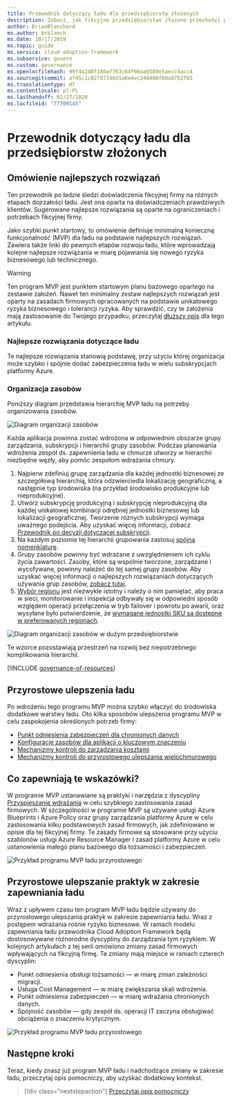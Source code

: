 ```yaml
---
title: Przewodnik dotyczący ładu dla przedsiębiorstw złożonych
description: Zobacz, jak fikcyjne przedsiębiorstwo złożone przechodzi przez różne etapy dojrzałości ładu podczas definiowania produktu o podstawowej funkcjonalności w oparciu o najlepsze rozwiązania.
author: BrianBlanchard
ms.author: brblanch
ms.date: 10/17/2019
ms.topic: guide
ms.service: cloud-adoption-framework
ms.subservice: govern
ms.custom: governance
ms.openlocfilehash: 99f4a240f186af763c64f06aab580e5aecc4acc4
ms.sourcegitcommit: af45c1c027d7246d1a6e4ec248406fb9a8752fb5
ms.translationtype: HT
ms.contentlocale: pl-PL
ms.lasthandoff: 02/27/2020
ms.locfileid: "77709145"
---
```

# <a name="governance-guide-for-complex-enterprises"></a>Przewodnik dotyczący ładu dla przedsiębiorstw złożonych

## <a name="overview-of-best-practices"></a>Omówienie najlepszych rozwiązań

Ten przewodnik po ładzie śledzi doświadczenia fikcyjnej firmy na różnych etapach dojrzałości ładu. Jest ona oparta na doświadczeniach prawdziwych klientów. Sugerowane najlepsze rozwiązania są oparte na ograniczeniach i potrzebach fikcyjnej firmy.

Jako szybki punkt startowy, to omówienie definiuje minimalną konieczną funkcjonalność (MVP) dla ładu na podstawie najlepszych rozwiązań. Zawiera także linki do pewnych etapów rozwoju ładu, które wprowadzają kolejne najlepsze rozwiązania w miarę pojawiania się nowego ryzyka biznesowego lub technicznego.

> [!WARNING]
> Ten program MVP jest punktem startowym planu bazowego opartego na zestawie założeń. Nawet ten minimalny zestaw najlepszych rozwiązań jest oparty na zasadach firmowych opracowanych na podstawie unikatowego ryzyka biznesowego i tolerancji ryzyka. Aby sprawdzić, czy te założenia mają zastosowanie do Twojego przypadku, przeczytaj [dłuższy opis](./narrative.md) dla tego artykułu.

### <a name="governance-best-practices"></a>Najlepsze rozwiązania dotyczące ładu

Te najlepsze rozwiązania stanowią podstawę, przy użyciu której organizacja może szybko i spójnie dodać zabezpieczenia ładu w wielu subskrypcjach platformy Azure.

### <a name="resource-organization"></a>Organizacja zasobów

Poniższy diagram przedstawia hierarchię MVP ładu na potrzeby organizowania zasobów.

![Diagram organizacji zasobów](../../../_images/govern/resource-organization.png)

Każda aplikacja powinna zostać wdrożona w odpowiednim obszarze grupy zarządzania, subskrypcji i hierarchii grupy zasobów. Podczas planowania wdrożenia zespół ds. zapewnienia ładu w chmurze utworzy w hierarchii niezbędne węzły, aby pomóc zespołom wdrażania chmury.

1. Najpierw zdefiniuj grupę zarządzania dla każdej jednostki biznesowej ze szczegółową hierarchią, która odzwierciedla lokalizację geograficzną, a następnie typ środowiska (na przykład środowisko produkcyjne lub nieprodukcyjne).
2. Utwórz subskrypcję produkcyjną i subskrypcję nieprodukcyjną dla każdej unikatowej kombinacji odrębnej jednostki biznesowej lub lokalizacji geograficznej. Tworzenie różnych subskrypcji wymaga uważnego podejścia. Aby uzyskać więcej informacji, zobacz [Przewodnik po decyzji dotyczącej subskrypcji](../../../decision-guides/subscriptions/index.md).
3. Na każdym poziomie tej hierarchii grupowania zastosuj [spójną nomenklaturę](../../../ready/azure-best-practices/naming-and-tagging.md).
4. Grupy zasobów powinny być wdrażane z uwzględnieniem ich cyklu życia zawartości. Zasoby, które są wspólnie tworzone, zarządzane i wycofywane, powinny należeć do tej samej grupy zasobów. Aby uzyskać więcej informacji o najlepszych rozwiązaniach dotyczących używania grup zasobów, [zobacz tutaj](../../../decision-guides/resource-consistency/index.md).
5. [Wybór regionu](../../../decision-guides/regions/index.md) jest niezwykle istotny i należy o nim pamiętać, aby praca w sieci, monitorowanie i inspekcja odbywały się w odpowiedni sposób względem operacji przełączenia w tryb failover i powrotu po awarii, oraz wysyłane było potwierdzenie, że [wymagane jednostki SKU są dostępne w preferowanych regionach](https://azure.microsoft.com/global-infrastructure/services).

![Diagram organizacji zasobów w dużym przedsiębiorstwie](../../../_images/govern/large-enterprise-resource-organization.png)

Te wzorce pozostawiają przestrzeń na rozwój bez niepotrzebnego komplikowania hierarchii.

[!INCLUDE [governance-of-resources](../../../../includes/caf-governance-of-resources.md)]

<!-- See comments for suggestion to possibly add here -->

## <a name="incremental-governance-improvements"></a>Przyrostowe ulepszenia ładu

Po wdrożeniu tego programu MVP można szybko włączyć do środowiska dodatkowe warstwy ładu. Oto kilka sposobów ulepszenia programu MVP w celu zaspokojenia określonych potrzeb firmy:

- [Punkt odniesienia zabezpieczeń dla chronionych danych](./security-baseline-improvement.md)
- [Konfiguracje zasobów dla aplikacji o kluczowym znaczeniu](./resource-consistency-improvement.md)
- [Mechanizmy kontroli do zarządzania kosztami](./cost-management-improvement.md)
- [Mechanizmy kontroli do przyrostowego ulepszania wielochmurowego](./multicloud-improvement.md)

<!-- markdownlint-disable MD026 -->

## <a name="what-does-this-guidance-provide"></a>Co zapewniają te wskazówki?

W programie MVP ustanawiane są praktyki i narzędzia z dyscypliny [Przyspieszanie wdrażania](../../deployment-acceleration/index.md) w celu szybkiego zastosowania zasad firmowych. W szczególności w programie MVP są używane usługi Azure Blueprints i Azure Policy oraz grupy zarządzania platformy Azure w celu zastosowania kilku podstawowych zasad firmowych, jak zdefiniowano w opisie dla tej fikcyjnej firmy. Te zasady firmowe są stosowane przy użyciu szablonów usługi Azure Resource Manager i zasad platformy Azure w celu ustanowienia małego planu bazowego dla tożsamości i zabezpieczeń.

![Przykład programu MVP ładu przyrostowego](../../../_images/govern/governance-mvp.png)

## <a name="incremental-improvements-to-governance-practices"></a>Przyrostowe ulepszanie praktyk w zakresie zapewniania ładu

Wraz z upływem czasu ten program MVP ładu będzie używany do przyrostowego ulepszania praktyk w zakresie zapewniania ładu. Wraz z postępem wdrażania rośnie ryzyko biznesowe. W ramach modelu zapewniania ładu przewodnika Cloud Adoption Framework będą dostosowywane różnorodne dyscypliny do zarządzania tym ryzykiem. W kolejnych artykułach z tej serii omówiono zmiany zasad firmowych wpływających na fikcyjną firmę. Te zmiany mają miejsce w ramach czterech dyscyplin:

- Punkt odniesienia obsługi tożsamości — w miarę zmian zależności migracji.
- Usługa Cost Management — w miarę zwiększania skali wdrożenia.
- Punkt odniesienia zabezpieczeń — w miarę wdrażania chronionych danych.
- Spójność zasobów — gdy zespół ds. operacji IT zaczyna obsługiwać obciążenia o znaczeniu krytycznym.

![Przykład programu MVP ładu przyrostowego](../../../_images/govern/governance-improvement-large.png)

## <a name="next-steps"></a>Następne kroki

Teraz, kiedy znasz już program MVP ładu i nadchodzące zmiany w zakresie ładu, przeczytaj opis pomocniczy, aby uzyskać dodatkowy kontekst.

> [!div class="nextstepaction"]
> [Przeczytaj opis pomocniczy](./narrative.md)
